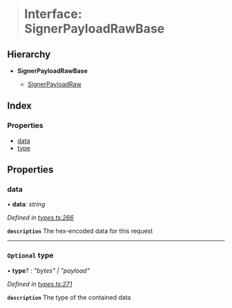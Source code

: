 > # Interface: SignerPayloadRawBase

## Hierarchy

* **SignerPayloadRawBase**

  * [SignerPayloadRaw](_types_.signerpayloadraw.md)

## Index

### Properties

* [data](_types_.signerpayloadrawbase.md#data)
* [type](_types_.signerpayloadrawbase.md#optional-type)

## Properties

###  data

• **data**: *string*

*Defined in [types.ts:266](https://github.com/polkadot-js/api/blob/4115b8a/packages/api/src/types.ts#L266)*

**`description`** The hex-encoded data for this request

___

### `Optional` type

• **type**? : *"bytes" | "payload"*

*Defined in [types.ts:271](https://github.com/polkadot-js/api/blob/4115b8a/packages/api/src/types.ts#L271)*

**`description`** The type of the contained data